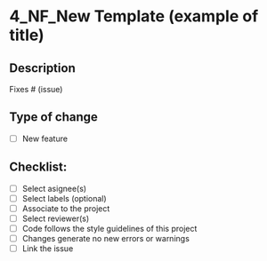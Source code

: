 # 4_NF_New Template (example of title)
<!--- For the title and name of the PR use the following structure: #issue_TypeIssue_BriefDescription
#issue is the one linked to the PR
TypeIssue is BC for Bug Fix or change, NF for New Feature or TE for Testing -->

## Description
<!---Please describe the new feature.
Include a summary of the change(s) you're making.-->

Fixes # (issue) 

## Type of change

- [ ] New feature 

## Checklist:

- [ ] Select asignee(s)
- [ ] Select labels (optional)
- [ ] Associate to the project
- [ ] Select reviewer(s)
- [ ] Code follows the style guidelines of this project
- [ ] Changes generate no new errors or warnings
- [ ] Link the issue
